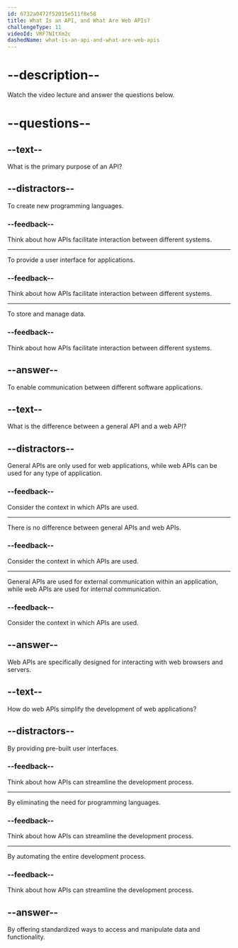 ```yaml
---
id: 6732a0472f52015e511f8e58
title: What Is an API, and What Are Web APIs?
challengeType: 11
videoId: VRF7NItXm2c
dashedName: what-is-an-api-and-what-are-web-apis
---
```


# --description--

Watch the video lecture and answer the questions below.

# --questions--

## --text--

What is the primary purpose of an API?

## --distractors--

To create new programming languages.

### --feedback--

Think about how APIs facilitate interaction between different systems.

---

To provide a user interface for applications.

### --feedback--

Think about how APIs facilitate interaction between different systems.

---

To store and manage data.

### --feedback--

Think about how APIs facilitate interaction between different systems.

## --answer--

To enable communication between different software applications.

## --text--

What is the difference between a general API and a web API?

## --distractors--

General APIs are only used for web applications, while web APIs can be used for any type of application.

### --feedback--

Consider the context in which APIs are used.

---

There is no difference between general APIs and web APIs.

### --feedback--

Consider the context in which APIs are used.

---

General APIs are used for external communication within an application, while web APIs are used for internal communication.

### --feedback--

Consider the context in which APIs are used.

## --answer--

Web APIs are specifically designed for interacting with web browsers and servers.

## --text--

How do web APIs simplify the development of web applications?

## --distractors--

By providing pre-built user interfaces.

### --feedback--

Think about how APIs can streamline the development process.

---

By eliminating the need for programming languages.

### --feedback--

Think about how APIs can streamline the development process.

---

By automating the entire development process.

### --feedback--

Think about how APIs can streamline the development process.

## --answer--

By offering standardized ways to access and manipulate data and functionality.


